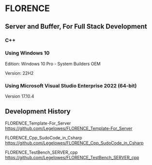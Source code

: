 # FLORENCE
## Server and Buffer, For Full Stack Development
### C++

### Using Windows 10
Edition: Windows 10 Pro - System Builders OEM

Version: 22H2

### Using Microsoft Visual Studio Enterprise 2022 (64-bit) 

Version 17.10.4

## Development History
FLORENCE_Template-For_Server
https://github.com/Legelowes/FLORENCE_Template-For_Server

FLORENCE_Cpp_SudoCode_in_Csharp
https://github.com/Legelowes/FLORENCE_Cpp_SudoCode_in_Csharp

FLORENCE_TestBench_SERVER_cpp
https://github.com/Legelowes/FLORENCE_TestBench_SERVER_cpp
